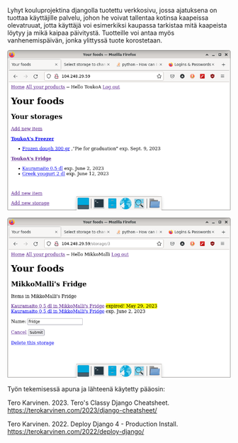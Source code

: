Lyhyt kouluprojektina djangolla tuotettu verkkosivu, jossa ajatuksena on tuottaa käyttäjille palvelu, johon he voivat tallentaa kotinsa kaapeissa olevatruuat, jotta käyttäjä voi esimerkiksi kaupassa tarkistaa mitä kaapeista löytyy ja mikä kaipaa päivitystä. Tuotteille voi antaa myös vanhenemispäivän, jonka ylittyssä tuote korostetaan.

![Alt text](touko.png)

![Alt text](mikko.png)



Työn tekemisessä apuna ja lähteenä käytetty pääosin:

Tero Karvinen. 2023. Tero's Classy Django Cheatsheet.  https://terokarvinen.com/2023/django-cheatsheet/

Tero Karvinen. 2022. Deploy Django 4 - Production Install. https://terokarvinen.com/2022/deploy-django/
